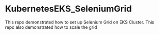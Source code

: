 # KubernetesEKS_SeleniumGrid
This repo demonstrated how to set up Selenium Grid on EKS Cluster. This repo also demonstrated how to scale the grid
